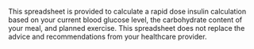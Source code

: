 This spreadsheet is provided to calculate a rapid dose insulin calculation based on your current blood glucose level, the carbohydrate content of your meal, and planned exercise.
This spreadsheet does not replace the advice and recommendations from your healthcare provider.
